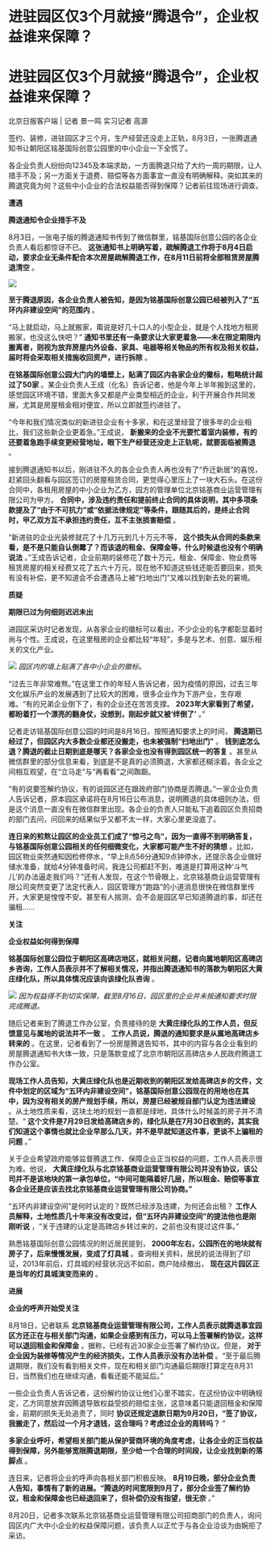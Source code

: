 # 进驻园区仅3个月就接“腾退令”，企业权益谁来保障？

# 进驻园区仅3个月就接“腾退令”，企业权益谁来保障？

北京日报客户端 | 记者 景一鸣 实习记者 高源

签约、装修，进驻园区才三个月，生产经营还没走上正轨，8月3日，一张腾退通知书让朝阳区铭基国际创意公园里的中小企业一下全慌了。

各企业负责人纷纷向12345及本端求助，一方面腾退只给了大约一周的期限，让人措手不及；另一方面关于退费、赔偿等各方面事宜一直没有明确解释。突如其来的腾退究竟为何？这些中小企业的合法权益能否得到保障？记者前往现场进行调查。

**遭遇**

**腾退通知令企业措手不及**

8月3日，一张电子版的腾退通知书传到了微信群里，铭基国际创意公园的各企业负责人看后都惊讶不已。
**这张通知书上明确写着，疏解腾退工作将于8月4日启动，要求企业无条件配合本次房屋疏解腾退工作，在8月11日前将全部租赁房屋腾退清空** 。

![](https://inews.gtimg.com/om_bt/OaYgcd7q4EcffdRosWMvIzOJPrIQbdYsM1sMJNqlJjzjMAA/1000)

**至于腾退原因，各企业负责人被告知，是因为铭基国际创意公园已经被列入了“五环内非建设空间”的范围内** 。

“马上就启动，马上就搬家，甭说是好几十口人的小型企业，就是个人找地方租房搬家，也没这么快吧？”
**通知书里还有一条要求让大家更着急——未在限定期限内搬离者，则视为放弃房屋内外设备、家具、电器等相关物品的所有权及相关权益，届时将会采取相关措施收回资产，进行拆除**
。

**在铭基国际创意公园大门内的墙壁上，贴满了园区内各家企业的徽标，粗略统计超过了50家**
。某企业负责人王成（化名）告诉记者，他是今年上半年搬到这里的，感觉园区环境不错，里面大多又都是产业类型相近的企业，利于开展合作共同发展，尤其是房屋租金相对便宜，所以立即就签约进驻了。

“今年和我们情况类似的新进驻企业有十多家，和在这里经营了很多年的企业相比，我们这些新企业更着急。”王成说，
**新搬来的企业不光要忙着室内装修，有的还要着急跑手续变更经营地址，眼下生产经营还没走上正轨呢，就要面临被腾退** 。

接到腾退通知书以后，刚进驻不久的各企业负责人再也没有了“乔迁新居”的喜悦，赶紧回头翻看与园区签订的房屋租赁合同，更觉得心里压上了一块大石头。在这份合同中，各租用房屋的中小企业为乙方，园方的管理单位北京铭基商业运营管理有限公司为甲方。
**合同中，涉及违约责任和提前终止合同的具体说明，其中多项条款提及了“由于不可抗力”或“依据法律规定”等条件，跟随其后的，是终止合同时，甲乙双方互不承担违约责任，互不主张损害赔偿**
。

“新进驻的企业光装修就花了十几万元到几十万元不等，
**这个损失从合同的条款来看，是不是只能自认倒霉了？而该退的租金、保障金等，什么时候退也没有个明确说法**
。”王成告诉记者，企业前期的装修花了数十万元，租金、保障金、物业费等租赁房屋的相关经费又花了五六十万元，现在他不知道这些钱还能否要回来，损失有没有补偿，更不知道会不会遭遇马上被“扫地出门”又难以找到新去处的窘境。

**质疑**

**期限已过为何细则迟迟未出**

进园区采访时记者发现，从各家企业的徽标可以看出，不少企业的名字都彰显着时尚与个性。王成说，在这里租房的企业都比较“年轻”，多是与艺术、创意、娱乐相关的文化产业。

![](https://inews.gtimg.com/om_bt/O20EXbAvVZg4oFhFbqgQKEEtsR2Lyv8I5SEnnwaWqA9k8AA/1000)
_园区内的墙上贴满了各中小企业的徽标。_

“过去三年非常难熬。”在这里工作的年轻人告诉记者，因为疫情的原因，过去三年文化娱乐产业的发展遇到了比较大的困难，很多企业作为下游产业，生存艰难。“有的兄弟企业倒下了，有的企业还在苦苦支撑。
**2023年大家看到了希望，都盼着打一个漂亮的翻身仗，没想到，刚起步就又被‘绊倒了’** 。”

记者走访铭基国际创意公园的时间是8月16日。按照通知要求上的时间， **腾退期已经过了，但园区内大多数企业都还没搬走，也未被强制“扫地出门”** 。
**钱到底怎么退？腾退的截止日期到底是哪天？各家企业也没有得到园区统一的答复**
。甚至从微信群里的部分信息来看，到底是不是真的必须腾退，大家都还糊涂着。各企业之间相互观望，在“立马走”与“再看看”之间踟蹰。

“有的说要签解约协议，有的说园区还在跟政府部门协商是否腾退。”一家企业负责人告诉记者，原本园区承诺将在8月16日公布消息，说明腾退的具体细则办法，但是这个消息一直没有在微信群里出现。各企业的负责人只能私下追着园区负责招商的部门去问，问回来的结果似乎又都不太一样，大家心里更没底了。

**连日来的煎熬让园区的企业员工们成了“惊弓之鸟”，因为一直得不到明确答复，与铭基国际创意公园相关的任何细微变化，大家都可能产生不好的猜想**
。比如，园区物业突然通知因检修停水，“早上8点56分通知9点钟停水，还提示各企业做好储水准备，就给4分钟准备时间，我连公司都赶不到，难道是打算用这种‘斗气儿’的办法逼走我们吗？”还有人发现，在这个节骨眼上，北京铭基商业运营管理有限公司突然变更了法定代表人，园区管理方“跑路”的小道消息很快在微信群里传开，大家更是惶惶不安。甚至有人揣测，会不会是园区早已知道腾退的事，却还在骗租……

**关注**

**企业权益如何得到保障**

**铭基国际创意公园位于朝阳区高碑店地区，就相关问题，记者向属地朝阳区高碑店乡咨询，工作人员表示并不了解相关情况，并指出腾退通知书的落款为朝阳区大黄庄绿化队，所以具体情况应该向该绿化队咨询**
。

![](https://inews.gtimg.com/om_bt/OLoCG98l7CJvIupvW_H9Z_1ml-1Q5bs9GYtPoh3jkJplcAA/1000)
_因为权益得不到切实保障，截至8月16日，园区里的企业并未按通知要求时限完成腾退。_

随后记者来到了腾退工作办公室，负责接待的是 **大黄庄绿化队的工作人员，但反馈意见与属地的说法并不一致** 。
**工作人员说，腾退的通知要求是从属地高碑店乡转来的**
。在这里，记者看到了一份房屋腾退告知书，其中的内容与各企业看到的房屋腾退通知书大体一致，只是落款变成了北京市朝阳区高碑店乡人民政府腾退工作办公室。

**现场工作人员告知，大黄庄绿化队也是近期收到的朝阳区发给高碑店乡的文件，文件中划定的区域为“五环内非建设空间”，铭基国际创意公园现在的用地也在其中，因为没有相关的房产规划手续，所以，房屋已经被规自部门认定为违法建设**
。从土地性质来看，这块土地的规划一直都是绿地，具体什么时候盖的房子并不清楚。“
**这个文件是7月29日发给高碑店乡的，绿化队是在7月30日收到的，其实我们知道这个事情也就比企业早那么几天，并不是早就知道这件事，更谈不上骗租的问题**
。”

关于企业希望政府能够监督腾退工作、保障企业正当权益的问题，工作人员表示很为难。他说，
**大黄庄绿化队与北京铭基商业运营管理有限公司并没有协议，该公司并不是该地块的第一承包单位，“中间可能隔着好几层，所以租金、赔偿等事宜各企业还是应该去找北京铭基商业运营管理有限公司协商。”**

“五环内非建设空间”是何时认定的？既然已经涉及违建，为何还会出租？
**工作人员解释，土地性质几十年来没有改变过，但“五环内非建设空间”的提法他也是刚刚听说** ，“关于违建的认定是高碑店乡转过来的，之前也没有提过这件事。”

熟悉铭基国际创意公园情况的附近居民提到， **2000年左右，公园所在的地块就有房子了，后来慢慢发展，变成了灯具城**
。查询相关资料，居民的说法得到了印证，2013年前后，灯具城的经营状况远不如前，商户陆续撤出， **现在这片园区正是当年的灯具城演变而来的** 。

**进展**

**企业的呼声开始受关注**

8月18日，记者联系
**北京铭基商业运营管理有限公司，工作人员表示就腾退事宜园区方还正在与相关部门沟通，如果企业感到有压力，可以马上签署解约协议，这样可以退回租金和保障金**
。据称，已经有近30家企业签署了解约协议。但是， **对于企业因为装修等情况产生的经济损失，工作人员表示没有办法补偿**
。“至于最后腾退期限，我们没有看到相关文件，现在和相关部门沟通最后期限打算定在8月31日，当然我们也在继续沟通，看看还能不能延后。”

一些企业负责人告诉记者，这份解约协议让他们心里不踏实，在这份协议中明确规定，乙方同意放弃因腾退导致权益受损的赔偿主张，这意味着只能退回租金和保障金，前期的损失无处追责了，同时
**协议还规定退款日期为9月20日，“签了协议，我搬走了，然后过一个月才退钱，这合理吗？考虑过企业的周转吗？** ”

**多家企业呼吁，希望相关部门能从保护营商环境的角度考虑，让各企业的正当权益得到保障，另外能够宽限腾退期限，至少给一个合理的时间段，让企业找到新的落脚点**
。

连日来，记者将企业的呼声向各相关部门积极反映。
**8月19日晚，部分企业负责人告知，事情有了新的进展。“腾退的时间宽限到9月了，部分企业签了解约协议，租金和保障金也已经退回来了，但补偿仍没有指望，很无奈**
。”

8月20日，记者多次联系北京铭基商业运营管理有限公司招商部门的负责人，询问园区内广大中小企业的权益保障问题，该负责人以正忙于与各企业洽谈为由婉拒了采访。

